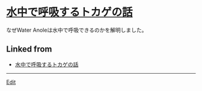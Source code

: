 ---
---
# [水中で呼吸するトカゲの話](水中で呼吸するトカゲの話)

[](https://www.youtube.com/watch?v=--ICPdGIHFQ)

なぜWater Anoleは水中で呼吸できるのかを解明しました。



## Linked from

* [水中で呼吸するトカゲの話](水中で呼吸するトカゲの話.md)


----
[Edit](https://github.com/vitroid/vitroid.github.io/edit/master/MD/水中で呼吸するトカゲの話.md)
